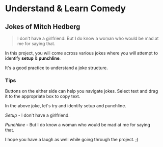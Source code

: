 # Understand & Learn Comedy

## Jokes of Mitch Hedberg

> I don't have a girlfriend.
> But I do know a woman who would be mad at me for saying that.

In this project, you will come across various jokes where you will attempt to identify **setup** & **punchline**.

It's a good practice to understand a joke structure. 

### Tips
Buttons on the either side can help you navigate jokes.
Select text and drag it to the appropriate box to copy text. 

In the above joke, let's try and identify setup and punchline.

*Setup* - I don't have a girlfriend.

*Punchline* - But I do know a woman who would be mad at me for saying that.

I hope you have a laugh as well while going through the project. ;)
